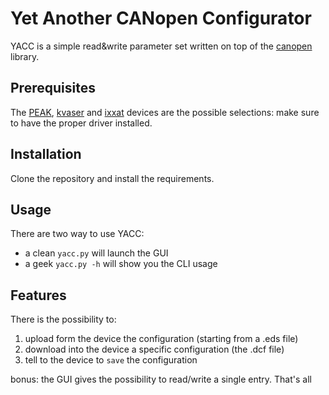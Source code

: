 # Yet Another CANopen Configurator
YACC is a simple read&write parameter set written on top of the [canopen](https://github.com/christiansandberg/canopen) library.

## Prerequisites
The [PEAK](https://www.peak-system.com/), [kvaser](https://kvaser.com/) and [ixxat](https://www.hms-networks.com/ixxat) devices are the possible selections: make sure to have the proper driver installed.

## Installation
Clone the repository and install the requirements.

## Usage
There are two way to use YACC:
- a clean `yacc.py` will launch the GUI
- a geek `yacc.py -h` will show you the CLI usage

## Features
There is the possibility to:
1. upload form the device the configuration (starting from a .eds file)
2. download into the device a specific configuration (the .dcf file)
3. tell to the device to `save` the configuration

bonus: the GUI gives the possibility to read/write a single entry.
That's all